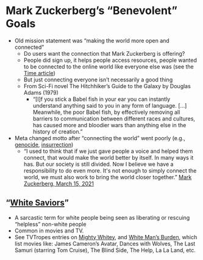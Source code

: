 # Mark Zuckerberg’s “Benevolent” Goals
- Old mission statement was “making the world more open and connected”
  - Do users want the connection that Mark Zuckerberg is offering?
  - People did sign up, it helps people access resources, people wanted to be connected to the online world like everyone else was (see the [Time article](https://time.com/facebook-world-plan/))
  - But just connecting everyone isn’t necessarily a good thing
  - From Sci-Fi novel The Hitchhiker’s Guide to the Galaxy by Douglas Adams (1979)
    - “[I]f you stick a Babel fish in your ear you can instantly understand anything said to you in any form of language. [...] Meanwhile, the poor Babel fish, by effectively removing all barriers to communication between different races and cultures, has caused more and bloodier wars than anything else in the history of creation.”
- Meta changed motto after “connecting the world” went poorly (e.g., [genocide](https://www.theguardian.com/technology/2021/dec/06/rohingya-sue-facebook-myanmar-genocide-us-uk-legal-action-social-media-violence), [insurrection](https://www.propublica.org/article/facebook-hosted-surge-of-misinformation-and-insurrection-threats-in-months-leading-up-to-jan-6-attack-records-show))
  - “I used to think that if we just gave people a voice and helped them connect, that would make the world better by itself. In many ways it has. But our society is still divided. Now I believe we have a responsibility to do even more. It's not enough to simply connect the world, we must also work to bring the world closer together.” [Mark Zuckerberg, March 15, 2021](https://www.facebook.com/notes/393134628500376/)

## “[White Saviors](https://en.wikipedia.org/wiki/White_savior)”
- A sarcastic term for white people being seen as liberating or rescuing “helpless” non-white people
- Common in movies and TV.
- See TVTropes entries on [Mighty Whitey](https://tvtropes.org/pmwiki/pmwiki.php/Main/MightyWhitey), and [White Man’s Burden](https://tvtropes.org/pmwiki/pmwiki.php/Main/WhiteMansBurden), which list movies like: James Cameron’s Avatar, Dances with Wolves, The Last Samuri (starring Tom Cruise), The Blind Side, The Help, La La Land, etc.
